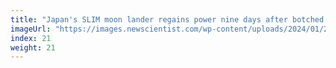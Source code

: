 ```yaml
---
title: "Japan's SLIM moon lander regains power nine days after botched landing"
imageUrl: "https://images.newscientist.com/wp-content/uploads/2024/01/29111425/SEI_189200845.jpg?width=600"
index: 21
weight: 21
---
```


